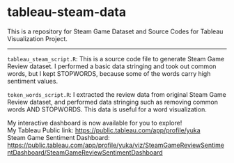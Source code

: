 # tableau-steam-data

This is a repository for Steam Game Dataset and Source Codes for Tableau Visualization Project.

------------------------------------------------------------------------

`tableau_steam_script.R`: This is a source code file to generate Steam Game Review dataset. I performed a basic data stringing and took out common words, but I kept STOPWORDS, because some of the words carry high sentiment values.

`token_words_script.R`: I extracted the review data from original Steam Game Review dataset, and performed data stringing such as removing common words AND STOPWORDS. This data is useful for a word visualization.

My interactive dashboard is now available for you to explore! \
My Tableau Public link: https://public.tableau.com/app/profile/yuka \
Steam Game Sentiment Dashboard: https://public.tableau.com/app/profile/yuka/viz/SteamGameReviewSentimentDashboard/SteamGameReviewSentimentDashboard
